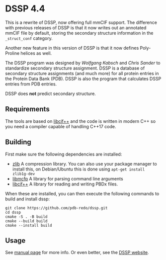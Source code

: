 DSSP 4.4
========

This is a rewrite of DSSP, now offering full mmCIF support. The difference
with previous releases of DSSP is that it now writes out an annotated mmCIF
file by default, storing the secondary structure information in the
`_struct_conf` category.

Another new feature in this version of DSSP is that it now defines
Poly-Proline helices as well.

The DSSP program was designed by _Wolfgang Kabsch_ and _Chris Sander_ to
standardize secondary structure assignment. DSSP is a database of secondary
structure assignments (and much more) for all protein entries in the Protein
Data Bank (PDB). DSSP is also the program that calculates DSSP entries from
PDB entries.

DSSP does **not** predict secondary structure.

Requirements
------------

The tools are based on [libcif++](https://github.com/PDB-REDO/libcifpp)
and the code is written in modern C++ so you need a compiler capable
of handling C++17 code.

Building
--------

First make sure the following dependencies are installed:

* [zlib](https://github.com/madler/zlib) A compression library. You can also use your package manager to install this, on Debian/Ubuntu this is done using `apt-get install zlib1g-dev`
* [libmcfp](https://github.com/mhekkel/libmcfp.git) A library for parsing command line arguments
* [libcif++](https://github.com/pdb-redo/libcifpp.git) A library for reading and writing PBDx files.

When these are installed, you can then execute the following commands to build and install dssp:

```console
git clone https://github.com/pdb-redo/dssp.git
cd dssp
cmake -S . -B build
cmake --build build
cmake --install build
```

Usage
-----

See [manual page](doc/mkdssp.md) for more info. Or even better, see the [DSSP website](https://pdb-redo.eu/dssp).
